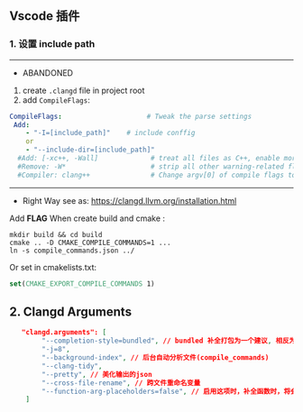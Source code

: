 ## Vscode 插件

### 1. 设置 include path 
---
- ABANDONED
1. create `.clangd` file in project root
2. add `CompileFlags`:
```yml
CompileFlags:                     # Tweak the parse settings
 Add:
	- "-I=[include_path]"    # include conffig
	or
	- "--include-dir=[include_path]"
  #Add: [-xc++, -Wall]             # treat all files as C++, enable more warnings
  #Remove: -W*                     # strip all other warning-related flags
  #Compiler: clang++               # Change argv[0] of compile flags to `clang++`
```
---
- Right Way
see as: https://clangd.llvm.org/installation.html

Add **FLAG** When create build and cmake :
```shell
mkdir build && cd build
cmake .. -D CMAKE_COMPILE_COMMANDS=1 ...
ln -s compile_commands.json ../
```

Or set in cmakelists.txt:
```cmake
set(CMAKE_EXPORT_COMPILE_COMMANDS 1)
```

## 2. Clangd Arguments
```json
   "clangd.arguments": [
        "--completion-style=bundled", // bundled 补全打包为一个建议, 相反为 detailed
        "-j=8",
        "--background-index", // 后台自动分析文件(compile_commands)
        "--clang-tidy",
        "--pretty", // 美化输出的json
        "--cross-file-rename", // 跨文件重命名变量
        "--function-arg-placeholders=false", // 启用这项时，补全函数时，将会给参数提供占位符，键入后按 Tab 可以切换到下一占位符，乃至函数末
    ]
```

